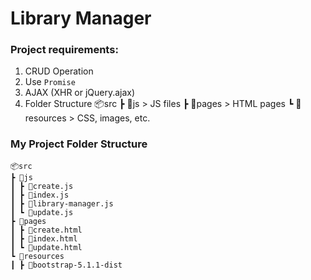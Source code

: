# Library Manager

### Project requirements:

1. CRUD Operation
2. Use `Promise`
3. AJAX (XHR or jQuery.ajax)
4. Folder Structure
   📦src
   ┣ 📂js > JS files
   ┣ 📂pages > HTML pages
   ┗ 📂resources > CSS, images, etc.

### My Project Folder Structure
```
📦src
┣ 📂js
┃ ┣ 📜create.js
┃ ┣ 📜index.js
┃ ┣ 📜library-manager.js
┃ ┗ 📜update.js
┣ 📂pages
┃ ┣ 📜create.html
┃ ┣ 📜index.html
┃ ┗ 📜update.html
┗ 📂resources
┃ ┣ 📂bootstrap-5.1.1-dist
```
